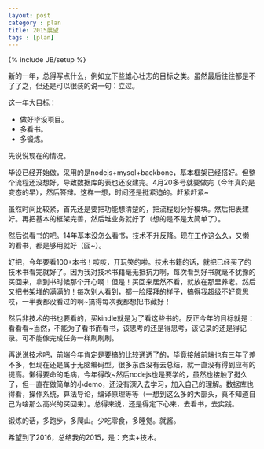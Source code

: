 ```yaml
---
layout: post
category : plan
title: 2015展望
tags : [plan]
---
```

{% include JB/setup %}

新的一年，总得写点什么，例如立下些雄心壮志的目标之类。虽然最后往往都是不了了之，但还是可以很装的说一句：立过。

这一年大目标：

* 做好毕设项目。
* 多看书。
* 多锻炼。

先说说现在的情况。

毕设已经开始做，采用的是nodejs+mysql+backbone，基本框架已经搭好。但整个流程还没想好，导致数据库的表也还没建完。4月20多号就要做完（今年真的是变态的早），然后答辩。这样一想，时间还是挺紧迫的。赶紧赶紧~

虽然时间比较紧，首先还是要把功能想清楚的，把流程划分好模块。然后把表建好。再把基本的框架完善，然后堆业务就好了（想的是不是太简单了）。

然后说看书的吧。14年基本没怎么看书，技术不升反降。现在工作这么久，又懒的看书，都是够用就好（囧~）。

好把，今年要看100+本书！咳咳，开玩笑的啦。技术书籍的话，就把已经买了的技术书看完就好了。因为我对技术书籍毫无抵抗力啊，每次看到好书就毫不犹豫的买回来，拿到书时候那个开心啊！但是！买回来居然不看，就放在那里养老。然后又把书架堆的满满的！每次别人看到，都一脸膜拜的样子，搞得我超级不好意思哎，一半我都没看过的啊~搞得每次我都想把书藏好！

然后非技术的书也要看的，买kindle就是为了看这些书的。反正今年的目标就是：看看看~当然，不能为了看书而看书，该思考的还是得思考，该记录的还是得记录。可不能像完成任务一样刷刷刷。

再说说技术吧，前端今年肯定是要搞的比较通透了的，毕竟接触前端也有三年了差不多，但现在还是属于无脑编码型。很多东西没有去总结，就一直没有得到应有的提高。懒得要命的毛病，今年得改~然后nodejs也是要学的，虽然也接触了挺久了，但一直在做简单的小demo，还没有深入去学习，加入自己的理解。数据库也得看，操作系统，算法导论，编译原理等等（一想到这么多的大部头，真不知道自己为啥那么高兴的买回来）。总得来说，还是得定下心来，去看书，去实践。

锻炼的话，多跑步，多爬山。少吃零食，多睡觉。就酱。

希望到了2016，总结我的2015，是：充实+技术。
